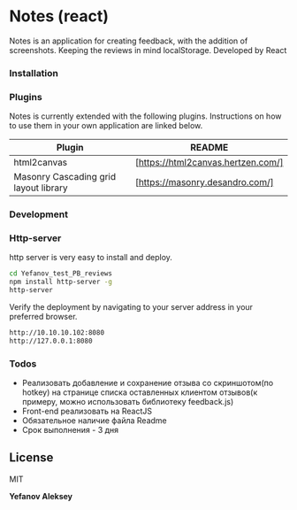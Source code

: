 # Notes (react)

Notes is an application for creating feedback, with the addition of screenshots. Keeping the reviews in mind localStorage. Developed by React

### Installation

### Plugins

Notes is currently extended with the following plugins. Instructions on how to use them in your own application are linked below.

| Plugin | README |
| ------ | ------ |
| html2canvas | [https://html2canvas.hertzen.com/] |
| Masonry Cascading grid layout library | [https://masonry.desandro.com/] |



### Development


### Http-server
http server is very easy to install and deploy.

```sh
cd Yefanov_test_PB_reviews
npm install http-server -g 
http-server
```

Verify the deployment by navigating to your server address in your preferred browser.

```sh
http://10.10.10.102:8080
http://127.0.0.1:8080
```

### Todos

 - Реализовать добавление и сохранение отзыва со скриншотом(по hotkey) на странице списка оставленных клиентом отзывов(к примеру, можно использовать библиотеку feedback.js)
 - Front-end реализовать на ReactJS
 - Обязательное наличие файла Readme 
 - Срок выполнения - 3 дня
 

License
----

MIT


**Yefanov Aleksey**
